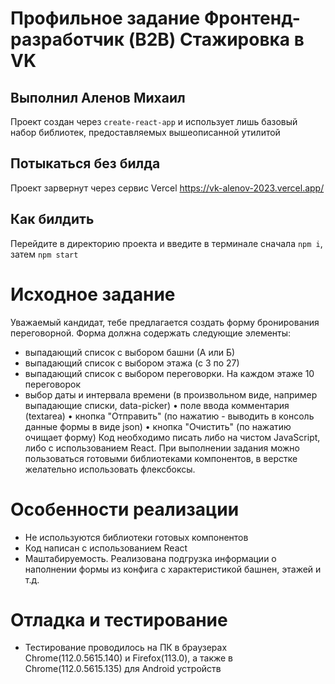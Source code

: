 # Профильное задание Фронтенд-разработчик (B2B) Стажировка в VK
## Выполнил Аленов Михаил

Проект создан через `create-react-app` и использует лишь базовый набор библиотек, предоставляемых вышеописанной утилитой

## Потыкаться без билда
Проект зарвернут через сервис Vercel https://vk-alenov-2023.vercel.app/

## Как билдить

Перейдите в директорию проекта и введите в терминале сначала `npm i`, затем `npm start`

# Исходное задание

Уважаемый кандидат, тебе предлагается создать форму
бронирования переговорной.
Форма должна содержать следующие элементы:
* выпадающий список с выбором башни (А или Б)
* выпадающий список с выбором этажа (с 3 по 27)
* выпадающий список с выбором переговорки. На каждом этаже 10 переговорок 
* выбор даты и интервала времени (в произвольном виде, например выпадающие списки, data-picker)
• поле ввода комментария (textarea)
• кнопка "Отправить" (по нажатию - выводить в консоль данные формы в виде json)
• кнопка "Очистить" (по нажатию очищает форму)
Код необходимо писать либо на чистом JavaScript, либо с
использованием React.
При выполнении задания можно пользоваться
готовыми библиотеками компонентов, в верстке
желательно использовать флексбоксы.

# Особенности реализации

* Не используются библиотеки готовых компонентов
* Код написан с использованием React
* Маштабируемость. Реализована подгрузка информации о наполнении формы из конфига с характеристикой башнен, этажей и т.д. 

# Отладка и тестирование

* Тестирование проводилось на ПК в браузерах Chrome(112.0.5615.140) и Firefox(113.0), а также в Chrome(112.0.5615.135) для Android устройств
